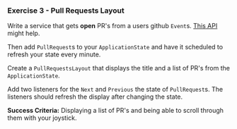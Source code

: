 ### Exercise 3 - Pull Requests Layout

Write a service that gets **open** PR's from a users github `Event`s. [This API](https://developer.github.com/v3/activity/events/) might help.

Then add `PullRequest`s to your `ApplicationState` and have it scheduled to refresh your state every minute.

Create a `PullRequestsLayout` that displays the title and a list of PR's from the `ApplicationState`.

Add two listeners for the `Next` and `Previous` the state of `PullRequest`s. The listeners should refresh the display after changing the state.

__Success Criteria:__ Displaying a list of PR's and being able to scroll through them with your joystick.

